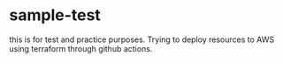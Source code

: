 # sample-test
this is for test and practice purposes.
Trying to deploy resources to AWS using terraform through github actions.
